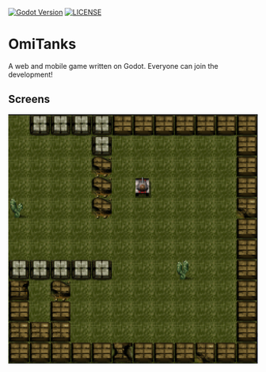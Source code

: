 [![Godot Version](https://badgen.net/badge/Godot%20Version/v3.5.1/green)](https://godotengine.org/)
[![LICENSE](https://badgen.net/badge/License/MIT/blue)](https://github.com/eresid/OmiTanks/blob/main/LICENSE)

# OmiTanks

A web and mobile game written on Godot. Everyone can join the development!

## Screens

![OmiTanks v0.1](Screens/v0.1.png)